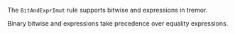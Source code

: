 The `BitAndExprImut` rule supports bitwise and expressions in tremor.

Binary bitwise and expressions take precedence over equality expressions.

